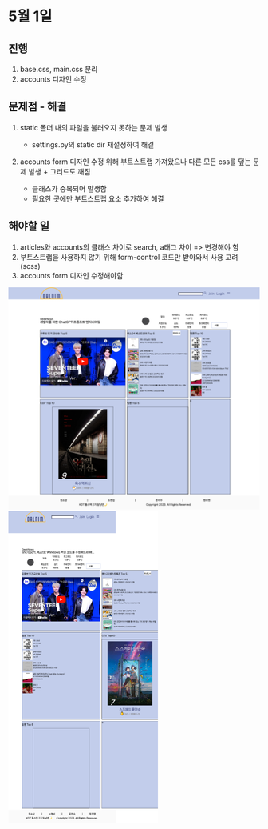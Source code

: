 # 5월 1일

## 진행
1. base.css, main.css 분리
2. accounts 디자인 수정

## 문제점 - 해결
1. static 폴더 내의 파일을 불러오지 못하는 문제 발생
    - settings.py의 static dir 재설정하여 해결

2. accounts form 디자인 수정 위해 부트스트랩 가져왔으나 다른 모든 css를 덮는 문제 발생 + 그리드도 깨짐
    - 클래스가 중복되어 발생함
    - 필요한 곳에만 부트스트랩 요소 추가하여 해결

## 해야할 일    
1. articles와 accounts의 클래스 차이로 search, a태그 차이 => 변경해야 함
2. 부트스트랩을 사용하지 않기 위해 form-control 코드만 받아와서 사용 고려 (scss)
3. accounts form 디자인 수정해야함

<img src="../img/230501_1.png" width=600px>
<img src="../img/230501_2.png" width=300px>